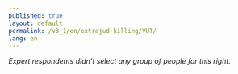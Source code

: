 ```yaml
---
published: true
layout: default
permalink: /v3_1/en/extrajud-killing/VUT/
lang: en
---
```

_Expert respondents didn’t select any group of people for this right._
